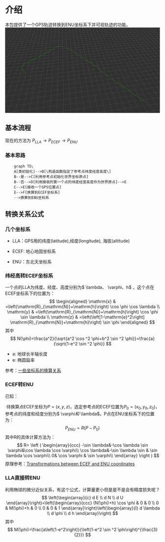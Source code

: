 # 介绍

本包提供了一个GPS轨迹转换到ENU坐标系下并可视轨迹的功能。
![](gpspath.png)

## 基本流程

现在的方法为
$P_{LLA} \rightarrow P_{ECEF} \rightarrow P_{ENU}$

### 基本思路

``` mermaid
    graph TD;
    A[类初始化]-->B[\构造函数指定了参考点纬度经度高度\]
    B--是-->C[利用参考点初始化世界坐标原点]
    B--否-->D[利用接收的第一个点的纬度经度高度作为世界原点]-->E
    C-->E[接收一个GPS位置点]
    E-->F[换算到ECEF坐标系]
    -->换算到ENU坐标系
```

## 转换关系公式

### 几个坐标系

- LLA：GPS用的纬度(latitude),经度(longitude), 海拔(altitude)

- ECEF: 地心地固坐标系
- ENU：东北天坐标系

### 纬经高转ECEF坐标系

一个点的LLA为纬度、经度、高度分别为$ \lambda​$、$ \varphi​$、$h​$ ，这个点在ECEF坐标系下的位置为：
$$
\begin{aligned}
\mathrm{x} & =\left(\mathrm{R}_{\mathrm{N}}+\mathrm{h}\right) \cos \phi \cos \lambda \\
\mathrm{y} & =\left(\mathrm{R}_{\mathrm{N}}+\mathrm{h}\right) \cos \phi \sin \lambda \\
\mathrm{z} & =\left(\left[1-\mathrm{e}^2\right] \mathrm{R}_{\mathrm{N}}+\mathrm{h}\right) \sin \phi
\end{aligned}
$$
其中
$$
N(\phi)=\frac{a^2}{\sqrt{a^2 \cos ^2 \phi+b^2 \sin ^2 \phi}}=\frac{a}{\sqrt{1-e^2 \sin ^2 \phi}}
$$

- a: 地球长半轴长度
- e: 椭圆扁率

参考：[一些坐标系的换算关系](https://en.wikipedia.org/wiki/Geographic_coordinate_conversion)

### ECEF转ENU

已知：

​ 待换算点ECEF坐标为$P=(x,y,z)$，选定参考点的ECEF位置为$P_0=(x_0,y_0,z_0)$，参考点的纬度和经度分别为$ \varphi$和$ \lambda$。P点在ENU坐标系下的位置为：
$$
P_{ENU}=R(P-P_0)
$$
其中R的具体计算方法为：
$$
R=
\left (
\begin{array}{ccc}
-\sin \lambda&-\cos \lambda \sin \varphi&\cos \lambda \cos \varphi\\
\cos \lambda&-\sin \lambda \sin & \sin \lambda \cos \varphi\\
0& \cos \varphi & \sin \varphi\\
\end{array}
\right )
$$
原理参考：[Transformations between ECEF and ENU coordinates](https://gssc.esa.int/navipedia/index.php/Transformations_between_ECEF_and_ENU_coordinates)

### LLA直接转ENU

利用椭球的微分近似关系，有这个公式，计算量更小但是是不是会有精度损失呢？
$$
\left(\begin{array}{c}
d E \\
d N \\
d U
\end{array}\right)=\left(\begin{array}{ccc}
(N(\phi)+h) \cos \phi & 0 & 0 \\
0 & M(\phi)+h & 0 \\
0 & 0 & 1
\end{array}\right)\left(\begin{array}{l}
d \lambda \\
d \phi \\
d h
\end{array}\right)
$$
其中
$$
M(\phi)=\frac{a\left(1-e^2\right)}{\left(1-e^2 \sin ^2 \phi\right)^{\frac{3}{2}}}
$$
